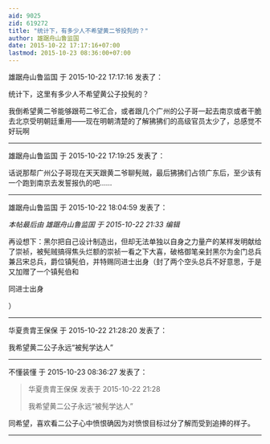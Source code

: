 ```yaml
---
aid: 9025
zid: 619272
title: "统计下，有多少人不希望黄二爷投髡的？"
author: 雄踞舟山鲁监国
date: 2015-10-22 17:17:16+07:00
lastmod: 2015-10-23 08:36:00+07:00
---
```


雄踞舟山鲁监国 于 2015-10-22 17:17:16 发表了：

统计下，这里有多少人不希望黄公子投髡的？

我倒希望黄二爷能够跟苟二爷汇合，或者跟几个广州的公子哥一起去南京或者干脆去北京受明朝廷重用——现在明朝清楚的了解狒狒们的高级官员太少了，总感觉不好玩啊

---

雄踞舟山鲁监国 于 2015-10-22 17:19:25 发表了：

话说那帮广州公子哥现在天天跟黄二爷聊髡贼，最后狒狒们占领广东后，至少该有一个跑到南京去发誓报仇的吧……

---

雄踞舟山鲁监国 于 2015-10-22 18:04:59 发表了：

_本帖最后由 雄踞舟山鲁监国 于 2015-10-22 21:33 编辑_

再设想下：黑尔把自己设计制造出，但却无法单独以自身之力量产的某样发明献给了崇祯，被髡贼搞得焦头烂额的崇祯一看之下大喜，破格御笔亲封黑尔为金门总兵兼吕宋总兵，爵位镇髡伯，并特赐同进士出身（封了两个空头总兵不好意思，于是又加赠了一个镇髡伯和

同进士出身

）

---

华夏贵胄王保保 于 2015-10-22 21:28:20 发表了：

我希望黄二公子永远“被髡学达人”

---

不懂装懂 于 2015-10-23 08:36:27 发表了：

> 华夏贵胄王保保 发表于 2015-10-22 21:28
>
> 我希望黄二公子永远“被髡学达人”

同希望，喜欢看二公子心中愤恨确因为对愤恨目标过分了解而受到追捧的样子。

---
